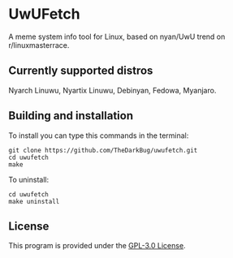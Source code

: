 # UwUFetch

A meme system info tool for Linux, based on nyan/UwU trend on r/linuxmasterrace.

## Currently supported distros

Nyarch Linuwu, Nyartix Linuwu, Debinyan, Fedowa, Myanjaro.

## Building and installation

To install you can type this commands in the terminal:
```shell
git clone https://github.com/TheDarkBug/uwufetch.git
cd uwufetch
make
```

To uninstall:
```shell
cd uwufetch
make uninstall
```

## License
This program is provided under the [GPL-3.0 License](https://github.com/TheDarkBug/uwufetch/LICENSE).
